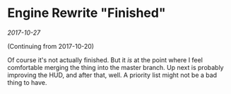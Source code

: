 # Engine Rewrite "Finished"

_2017-10-27_

(Continuing from 2017-10-20)

Of course it's not actually finished. But it _is_ at the point where I feel comfortable merging the thing into the master branch. Up next is probably improving the HUD, and after that, well. A priority list might not be a bad thing to have.

